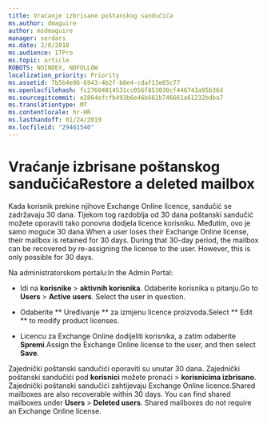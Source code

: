 ```yaml
---
title: Vraćanje izbrisane poštanskog sandučića
ms.author: dmaguire
author: msdmaguire
manager: serdars
ms.date: 2/8/2018
ms.audience: ITPro
ms.topic: article
ROBOTS: NOINDEX, NOFOLLOW
localization_priority: Priority
ms.assetid: 7b5b4e06-6943-4b2f-b8e4-cdaf13e65c77
ms.openlocfilehash: fc27604014531cc056f853030cf446743a95b36d
ms.sourcegitcommit: e2864efcfb493b6e46b662b746661a61232bdba7
ms.translationtype: MT
ms.contentlocale: hr-HR
ms.lasthandoff: 01/24/2019
ms.locfileid: "29461540"
---
```

# <a name="restore-a-deleted-mailbox"></a><span data-ttu-id="e39ba-102">Vraćanje izbrisane poštanskog sandučića</span><span class="sxs-lookup"><span data-stu-id="e39ba-102">Restore a deleted mailbox</span></span>

<span data-ttu-id="e39ba-p101">Kada korisnik prekine njihove Exchange Online licence, sandučić se zadržavaju 30 dana. Tijekom tog razdoblja od 30 dana poštanski sandučić možete oporaviti tako ponovna dodjela licence korisniku. Međutim, ovo je samo moguće 30 dana.</span><span class="sxs-lookup"><span data-stu-id="e39ba-p101">When a user loses their Exchange Online license, their mailbox is retained for 30 days. During that 30-day period, the mailbox can be recovered by re-assigning the license to the user. However, this is only possible for 30 days.</span></span>
  
<span data-ttu-id="e39ba-106">Na administratorskom portalu:</span><span class="sxs-lookup"><span data-stu-id="e39ba-106">In the Admin Portal:</span></span>
  
- <span data-ttu-id="e39ba-p102">Idi na **korisnike** \> **aktivnih korisnika**. Odaberite korisnika u pitanju.</span><span class="sxs-lookup"><span data-stu-id="e39ba-p102">Go to **Users** \> **Active users**. Select the user in question.</span></span>
    
- <span data-ttu-id="e39ba-109">Odaberite \*\* Uređivanje \*\* za izmjenu licence proizvoda.</span><span class="sxs-lookup"><span data-stu-id="e39ba-109">Select \*\* Edit \*\* to modify product licenses.</span></span> 
    
- <span data-ttu-id="e39ba-110">Licencu za Exchange Online dodijeliti korisnika, a zatim odaberite **Spremi**.</span><span class="sxs-lookup"><span data-stu-id="e39ba-110">Assign the Exchange Online license to the user, and then select **Save**.</span></span>
    
<span data-ttu-id="e39ba-p103">Zajednički poštanski sandučići oporaviti su unutar 30 dana. Zajednički poštanski sandučići pod **korisnici** možete pronaći \> **korisnicima izbrisano**. Zajednički poštanski sandučići zahtijevaju Exchange Online licence.</span><span class="sxs-lookup"><span data-stu-id="e39ba-p103">Shared mailboxes are also recoverable within 30 days. You can find shared mailboxes under **Users** \> **Deleted users**. Shared mailboxes do not require an Exchange Online license.</span></span>
  

